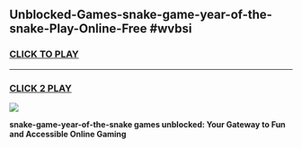 
## Unblocked-Games-snake-game-year-of-the-snake-Play-Online-Free #wvbsi
<h3>
<a href="https://us.freeplayer.one?title=snake-game-year-of-the-snake&ref=10M">CLICK TO PLAY</a></h3>
<hr>

<h3>
<a href="https://us.freeplayer.one?title=snake-game-year-of-the-snake&ref=10M">CLICK 2 PLAY</a>
  
</h3>

<a href="https://us.freeplayer.one?title=snake-game-year-of-the-snake&ref=10M"><img src="https://clearcache.store/games.png"></a>


**snake-game-year-of-the-snake games unblocked: Your Gateway to Fun and Accessible Online Gaming**

